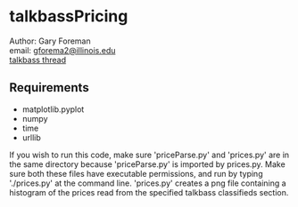 talkbassPricing
===============

Author: Gary Foreman  
email: gforema2@illinois.edu  
[talkbass thread](http://www.talkbass.com/threads/price-distribution-tb-classifieds.1074921/)

Requirements
------------
- matplotlib.pyplot
- numpy
- time
- urllib


If you wish to run this code, make sure 'priceParse.py' and 'prices.py' are in the
same directory because 'priceParse.py' is imported by prices.py. Make sure both
these files have executable permissions, and run by typing './prices.py' at the
command line. 'prices.py' creates a png file containing a histogram of the prices
read from the specified talkbass classifieds section.
